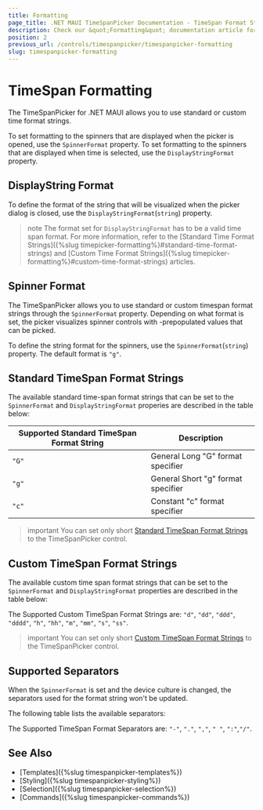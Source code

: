 ```yaml
---
title: Formatting
page_title: .NET MAUI TimeSpanPicker Documentation - TimeSpan Format Strings
description: Check our &quot;Formatting&quot; documentation article for Telerik TimeSpanPicker for .NET MAUI.
position: 2
previous_url: /controls/timespanpicker/timespanpicker-formatting
slug: timespanpicker-formatting
---
```



# TimeSpan Formatting

The TimeSpanPicker for .NET MAUI allows you to use standard or custom time format strings.

To set formatting to the spinners that are displayed when the picker is opened, use the `SpinnerFormat` property. To set formatting to the spinners that are displayed when time is selected, use the `DisplayStringFormat` property.

## DisplayString Format

To define the format of the string that will be visualized when the picker dialog is closed, use the `DisplayStringFormat`(`string`) property.

>note The format set for `DisplayStringFormat` has to be a valid time span format. For more information, refer to the [Standard Time Format Strings]({%slug timepicker-formatting%}#standard-time-format-strings) and [Custom Time Format Strings]({%slug timepicker-formatting%}#custom-time-format-strings) articles.

## Spinner Format

The TimeSpanPicker allows you to use standard or custom timespan format strings through the `SpinnerFormat` property. Depending on what format is set, the picker visualizes spinner controls with -prepopulated values that can be picked.

To define the string format for the spinners, use the `SpinnerFormat`(`string`) property. The default format is `"g"`.

## Standard TimeSpan Format Strings

The available standard time-span format strings that can be set to the `SpinnerFormat` and `DisplayStringFormat` properies are described in the table below:

| Supported Standard TimeSpan Format String | Description |
| -------- | -------- |
| `"G"` | General Long "G" format specifier |
| `"g"` | General Short "g" format specifier |
| `"c"` | Constant "c" format specifier |

>important You can set only short [Standard TimeSpan Format Strings](https://docs.microsoft.com/en-us/dotnet/standard/base-types/standard-timespan-format-strings) to the TimeSpanPicker control.

## Custom TimeSpan Format Strings

The available custom time span format strings that can be set to the `SpinnerFormat` and `DisplayStringFormat` properties are described in the table below:

The Supported Custom TimeSpan Format Strings are: `"d"`, `"dd"`, `"ddd"`, `"dddd"`, `"h"`, `"hh"`, `"m"`, `"mm"`, `"s"`, `"ss"`.

>important You can set only short [Custom TimeSpan Format Strings](https://docs.microsoft.com/en-us/dotnet/standard/base-types/custom-timespan-format-strings) to the TimeSpanPicker control.

## Supported Separators

When the `SpinnerFormat` is set and the device culture is changed, the separators used for the format string won't be updated.

The following table lists the available separators:

The Supported TimeSpan Format Separators are: `"-"`, `"."`, `","`, `" "`, `":"`,`"/"`.

## See Also

- [Templates]({%slug timespanpicker-templates%})
- [Styling]({%slug timespanpicker-styling%})
- [Selection]({%slug timespanpicker-selection%})
- [Commands]({%slug timespanpicker-commands%})
